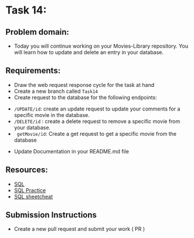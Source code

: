 # Task 14:

## Problem domain:
* Today you will continue working on your Movies-Library repository. You will learn how to update and delete an entry in your database.

 
## Requirements:
* Draw the web request response cycle for the task at hand
* Create a new branch called `Task14`
* Create request to the database for the following endpoints:
 - `/UPDATE/id`: create an update request to update your comments for a specific movie in the database.
 - `/DELETE/id` : create a delete request to remove a specific movie from your database.
 - ` getMovie/id`: Create a get request to get a specific movie from the database

* Update Documentation in your README.md file

## Resources:
* [SQL ](https://sqlbolt.com/)
* [SQL Practice](https://www.w3schools.com/sql/trysql.asp?filename=trysql_select_all)
* [SQL sheetcheat](http://www.cheat-sheets.org/sites/sql.su/)

## Submission Instructions
* Create a new pull request and submit your work ( PR )